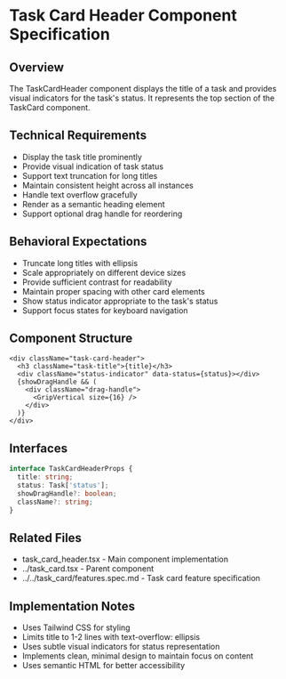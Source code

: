 # Task Card Header Component Specification

## Overview
The TaskCardHeader component displays the title of a task and provides visual indicators for the task's status. It represents the top section of the TaskCard component.

## Technical Requirements
- Display the task title prominently
- Provide visual indication of task status
- Support text truncation for long titles
- Maintain consistent height across all instances
- Handle text overflow gracefully
- Render as a semantic heading element
- Support optional drag handle for reordering

## Behavioral Expectations
- Truncate long titles with ellipsis
- Scale appropriately on different device sizes
- Provide sufficient contrast for readability
- Maintain proper spacing with other card elements
- Show status indicator appropriate to the task's status
- Support focus states for keyboard navigation

## Component Structure
```
<div className="task-card-header">
  <h3 className="task-title">{title}</h3>
  <div className="status-indicator" data-status={status}></div>
  {showDragHandle && (
    <div className="drag-handle">
      <GripVertical size={16} />
    </div>
  )}
</div>
```

## Interfaces
```typescript
interface TaskCardHeaderProps {
  title: string;
  status: Task['status'];
  showDragHandle?: boolean;
  className?: string;
}
```

## Related Files
- task_card_header.tsx - Main component implementation
- ../task_card.tsx - Parent component
- ../../task_card/features.spec.md - Task card feature specification

## Implementation Notes
- Uses Tailwind CSS for styling
- Limits title to 1-2 lines with text-overflow: ellipsis
- Uses subtle visual indicators for status representation
- Implements clean, minimal design to maintain focus on content
- Uses semantic HTML for better accessibility
